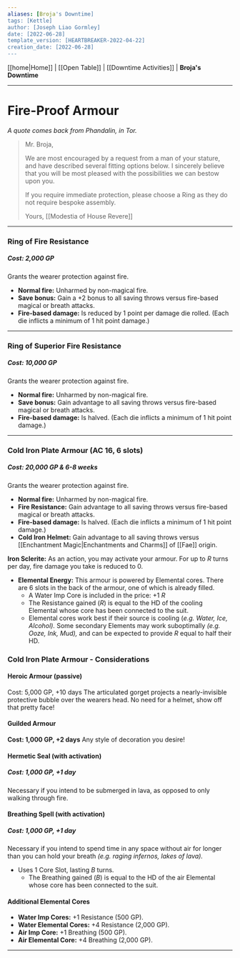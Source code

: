 ```yaml
---
aliases: [Broja's Downtime]
tags: [Kettle]
author: [Joseph Liao Gormley]
date: [2022-06-28]
template_version: [HEARTBREAKER-2022-04-22]
creation_date: [2022-06-28]
---
```

<!-- Home | Character Creation | -->
[[home|Home]] | [[Open Table]] | [[Downtime Activities]] | **Broja's Downtime**
___
# Fire-Proof Armour
*A quote comes back from Phandalin, in Tor.*

> Mr. Broja,
> 
> We are most encouraged by a request from a man of your stature, and have described several fitting options below. I sincerely believe that you will be most pleased with the possibilities we can bestow upon you.
> 
> If you require immediate protection, please choose a Ring as they do not require bespoke assembly.
> 
> Yours,
> [[Modestia of House Revere]]

___
### **Ring of Fire Resistance**
##### **Cost:** 2,000 GP
Grants the wearer protection against fire.
- **Normal fire:** Unharmed by non-magical fire.
- **Save bonus:** Gain a +2 bonus to all saving throws versus fire-based magical or breath attacks.
- **Fire-based damage:** Is reduced by 1 point per damage die rolled. (Each die inflicts a minimum of 1 hit point damage.)
___
### **Ring of Superior Fire Resistance**
##### **Cost:** 10,000 GP

Grants the wearer protection against fire.
- **Normal fire:** Unharmed by non-magical fire.
- **Save bonus:** Gain advantage to all saving throws versus fire-based magical or breath attacks.
- **Fire-based damage:** Is halved. (Each die inflicts a minimum of 1 hit point damage.)
___
### **Cold Iron Plate Armour** (AC 16, 6 slots)
##### **Cost:** 20,000 GP & 6-8 weeks

Grants the wearer protection against fire.
- **Normal fire:** Unharmed by non-magical fire.
- **Fire Resistance:** Gain advantage to all saving throws versus fire-based magical or breath attacks.
- **Fire-based damage:** Is halved. (Each die inflicts a minimum of 1 hit point damage.)
- **Cold Iron Helmet:** Gain advantage to all saving throws versus [[Enchantment Magic|Enchantments and Charms]] of [[Fae]] origin.

**Iron Sclerite:** As an action, you may activate your armour. For up to $R$ turns per day, fire damage you take is reduced to 0.
- **Elemental Energy:** This armour is powered by Elemental cores. There are 6 slots in the back of the armour, one of which is already filled.
	- A Water Imp Core is included in the price: +1 $R$
	- The Resistance gained ($R$) is equal to the HD of the cooling Elemental whose core has been connected to the suit.
	- Elemental cores work best if their source is cooling (*e.g. Water, Ice, Alcohol).* Some secondary Elements may work suboptimally *(e.g. Ooze, Ink, Mud),* and can be expected to provide $R$ equal to half their HD.

### Cold Iron Plate Armour - Considerations
#### Heroic Armour (passive)
Cost: 5,000 GP, +10 days
The articulated gorget projects a nearly-invisible protective bubble over the wearers head. No need for a helmet, show off that pretty face!

#### Guilded Armour
**Cost: 1,000 GP, +2 days**
Any style of decoration you desire!

#### Hermetic Seal (with activation)
##### Cost: 1,000 GP, +1 day
Necessary if you intend to be submerged in lava, as opposed to only walking through fire.

#### Breathing Spell (with activation) 
##### Cost: 1,000 GP, +1 day
Necessary if you intend to spend time in any space without air for longer than you can hold your breath *(e.g. raging infernos, lakes of lava).*
- Uses 1 Core Slot, lasting $B$ turns.
	- The Breathing gained ($B$) is equal to the HD of the air Elemental whose core has been connected to the suit.

#### Additional Elemental Cores
- **Water Imp Cores:** +1 Resistance (500 GP).
- **Water Elemental Cores:** +4 Resistance (2,000 GP).
- **Air Imp Core:** +1 Breathing (500 GP).
- **Air Elemental Core:** +4 Breathing (2,000 GP).


___
<!--*See also:* 
*References:*
*Source:* -->
<!-- Sources, read more, links, etc. -->
<!-- *Source: Entry by [[Mike Maxin]].* -->
<!-- Leave an empty line at the end, otherwise Exporter complains. -->
